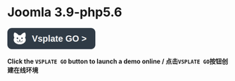 # Joomla 3.9-php5.6

<a href="https://www.vsplate.com/?docker-compose=https://github.com/vsplate/dcenvs/joomla/3.9-php5.6"><img alt="VSPLATE GO" src="https://raw.githubusercontent.com/vsplate/images/master/vsgo_btn.png" width="200px"></a>

**Click the `VSPLATE GO` button to launch a demo online / 点击`VSPLATE GO`按钮创建在线环境**